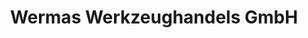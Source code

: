 ---
title: "Wermas Werkzeughandels GmbH"
url: /lohfelden/wermas-werkzeughandels-gmbh/
shop: Eisenwaren
---
